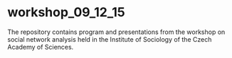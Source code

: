 # workshop_09_12_15

The repository contains program and presentations from the workshop on social network analysis held in the Institute of Sociology of the Czech Academy of Sciences.
